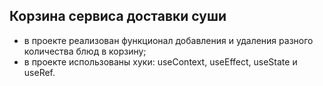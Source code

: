 ## Корзина сервиса доставки суши
- в проекте реализован функционал добавления и удаления разного количества блюд в корзину;
- в проекте использованы хуки: useContext, useEffect, useState и useRef.
